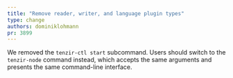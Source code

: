 ```yaml
---
title: "Remove reader, writer, and language plugin types"
type: change
authors: dominiklohmann
pr: 3899
---
```


We removed the `tenzir-ctl start` subcommand. Users should switch to
the `tenzir-node` command instead, which accepts the same arguments
and presents the same command-line interface.
